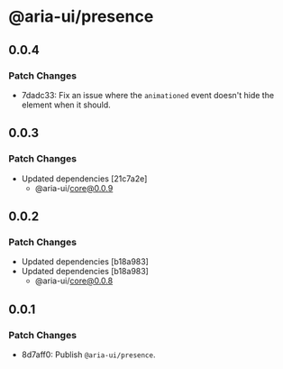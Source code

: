 # @aria-ui/presence

## 0.0.4

### Patch Changes

- 7dadc33: Fix an issue where the `animationed` event doesn't hide the element when it should.

## 0.0.3

### Patch Changes

- Updated dependencies [21c7a2e]
  - @aria-ui/core@0.0.9

## 0.0.2

### Patch Changes

- Updated dependencies [b18a983]
- Updated dependencies [b18a983]
  - @aria-ui/core@0.0.8

## 0.0.1

### Patch Changes

- 8d7aff0: Publish `@aria-ui/presence`.
